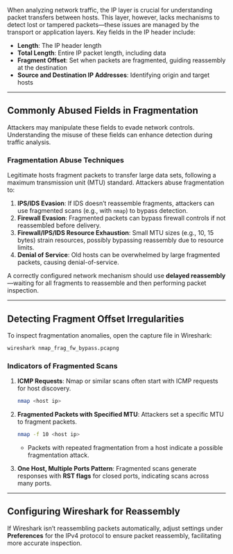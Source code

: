 When analyzing network traffic, the IP layer is crucial for understanding packet transfers between hosts. This layer, however, lacks mechanisms to detect lost or tampered packets—these issues are managed by the transport or application layers. Key fields in the IP header include:

- **Length**: The IP header length
- **Total Length**: Entire IP packet length, including data
- **Fragment Offset**: Set when packets are fragmented, guiding reassembly at the destination
- **Source and Destination IP Addresses**: Identifying origin and target hosts

---

## Commonly Abused Fields in Fragmentation

Attackers may manipulate these fields to evade network controls. Understanding the misuse of these fields can enhance detection during traffic analysis.

### Fragmentation Abuse Techniques

Legitimate hosts fragment packets to transfer large data sets, following a maximum transmission unit (MTU) standard. Attackers abuse fragmentation to:

1. **IPS/IDS Evasion**: If IDS doesn’t reassemble fragments, attackers can use fragmented scans (e.g., with `nmap`) to bypass detection.
2. **Firewall Evasion**: Fragmented packets can bypass firewall controls if not reassembled before delivery.
3. **Firewall/IPS/IDS Resource Exhaustion**: Small MTU sizes (e.g., 10, 15 bytes) strain resources, possibly bypassing reassembly due to resource limits.
4. **Denial of Service**: Old hosts can be overwhelmed by large fragmented packets, causing denial-of-service.

A correctly configured network mechanism should use **delayed reassembly**—waiting for all fragments to reassemble and then performing packet inspection.

---

## Detecting Fragment Offset Irregularities

To inspect fragmentation anomalies, open the capture file in Wireshark:

```bash
wireshark nmap_frag_fw_bypass.pcapng
```

### Indicators of Fragmented Scans

1. **ICMP Requests**: Nmap or similar scans often start with ICMP requests for host discovery.
   ```bash
   nmap <host ip>
   ```

2. **Fragmented Packets with Specified MTU**: Attackers set a specific MTU to fragment packets.
   ```bash
   nmap -f 10 <host ip>
   ```
   - Packets with repeated fragmentation from a host indicate a possible fragmentation attack.

3. **One Host, Multiple Ports Pattern**: Fragmented scans generate responses with **RST flags** for closed ports, indicating scans across many ports.

---

## Configuring Wireshark for Reassembly

If Wireshark isn’t reassembling packets automatically, adjust settings under **Preferences** for the IPv4 protocol to ensure packet reassembly, facilitating more accurate inspection.